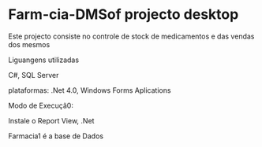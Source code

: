 # Farm-cia-DMSof projecto desktop

Este projecto consiste no controle de stock de medicamentos e das vendas dos mesmos

Liguangens utilizadas

C#, SQL Server

plataformas: .Net 4.0, Windows Forms Aplications

Modo de Execuçã0:

Instale o Report View, .Net

Farmacia1 é a base de Dados
